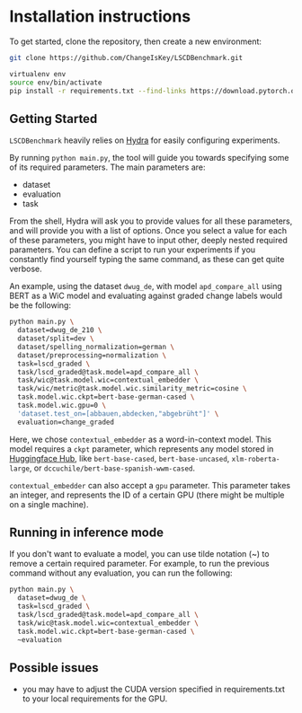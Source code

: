 # Installation instructions

To get started, clone the repository, then create a new environment:

```sh
git clone https://github.com/ChangeIsKey/LSCDBenchmark.git

virtualenv env
source env/bin/activate
pip install -r requirements.txt --find-links https://download.pytorch.org/whl/torch_stable.html
```

## Getting Started

`LSCDBenchmark` heavily relies on [Hydra](https://hydra.cc/) for easily configuring experiments.

By running `python main.py`, the tool will guide you towards specifying some of its required parameters. The main parameters are:

- dataset
- evaluation
- task

From the shell, Hydra will ask you to provide values for all these parameters,
and will provide you with a list of options.
Once you select a value for each of these parameters, you might have to input
other, deeply nested required parameters. You can define a script to run your
experiments if you constantly find yourself typing the same command, as these
can get quite verbose.

An example, using the dataset `dwug_de`, with model `apd_compare_all` using BERT
as a WiC model and evaluating against graded change labels would be the
following:

```bash
python main.py \
  dataset=dwug_de_210 \
  dataset/split=dev \
  dataset/spelling_normalization=german \
  dataset/preprocessing=normalization \
  task=lscd_graded \
  task/lscd_graded@task.model=apd_compare_all \
  task/wic@task.model.wic=contextual_embedder \
  task/wic/metric@task.model.wic.similarity_metric=cosine \
  task.model.wic.ckpt=bert-base-german-cased \
  task.model.wic.gpu=0 \
  'dataset.test_on=[abbauen,abdecken,"abgebrüht"]' \
  evaluation=change_graded
```

Here, we chose `contextual_embedder` as a word-in-context model. This model
requires a `ckpt` parameter, which represents any model stored in [Huggingface
Hub](https://huggingface.co/models), like `bert-base-cased`,
`bert-base-uncased`, `xlm-roberta-large`, or
`dccuchile/bert-base-spanish-wwm-cased`.

`contextual_embedder` can also accept a `gpu` parameter. This parameter takes an
integer, and represents the ID of a certain GPU (there might be multiple on a
single machine).


## Running in inference mode

If you don't want to evaluate a model, you can use tilde notation (~) to remove a certain required parameter. For example, to run the previous command without any evaluation, you can run the following:

```bash
python main.py \
  dataset=dwug_de \
  task=lscd_graded \
  task/lscd_graded@task.model=apd_compare_all \
  task/wic@task.model.wic=contextual_embedder \
  task.model.wic.ckpt=bert-base-german-cased \
  ~evaluation
```


## Possible issues
- you may have to adjust the CUDA version specified in requirements.txt to your local requirements for the GPU.
